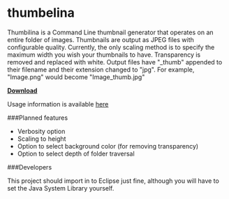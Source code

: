 thumbelina
==========

Thumbilina is a Command Line thumbnail generator that operates on an entire folder of images. Thumbnails are output as JPEG files with configurable quality. Currently, the only scaling method is to specify the maximum width you wish your thumbnails to have. Transparency is removed and replaced with white. Output files have "\_thumb" appended to their filename and their extension changed to "jpg". For example, "Image.png" would become "Image\_thumb.jpg"

**[Download](https://github.com/zkxs/thumbelina/raw/master/thumbelina.jar)**

Usage information is available [here](https://github.com/zkxs/thumbelina/wiki/Usage)

###Planned features

* Verbosity option
* Scaling to height
* Option to select background color (for removing transparency)
* Option to select depth of folder traversal

###Developers

This project should import in to Eclipse just fine, although you will have to set the Java System Library yourself.
